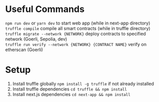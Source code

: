 # Useful Commands
`npm run dev` or `yarn dev` to start web app (while in next-app directory) <br>
`truffle compile` compile all smart contracts (while in truffle directory) <br>
`truffle migrate --network {NETWORK}` deploy contracts to specified network (Goerli, Sepolia, dev) <br>
`truffle run verify --network {NETWORK} {CONTRACT NAME}` verify on etherscan (Goerli) <br>

# Setup
1. Install truffle globally `npm install -g truffle` if not already installed <br>
2. Install truffle dependencies `cd truffle && npm install` <br>
3. Install next.js dependencies `cd next-app && npm install` <br>


